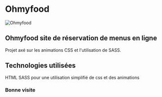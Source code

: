 # Ohmyfood

![Ohmyfood](https://raw.githubusercontent.com/Maxwell-gith/Ohmyfood/d41d692994129b71f46e8590c651636ece927ec3/images/logo/ohmyfood%402x.svg)

## Ohmyfood site de réservation de menus en ligne
Projet axé sur les animations CSS et l'utilisation de SASS.

## Technologies utilisées
HTML SASS pour une utilisation simplifié de css et des animations

### Bonne visite

